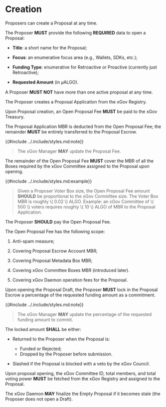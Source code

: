 # Creation

Proposers can create a Proposal at any time.

The Proposer **MUST** provide the following **REQUIRED** data to open a Proposal:

- **Title**: a short name for the Proposal;

- **Focus**: an enumerative focus area (e.g., Wallets, SDKs, etc.);

- **Funding Type**: enumerative for Retroactive or Proactive (currently just Retroactive);

- **Requested Amount** (in 𝜇ALGO).

A Proposer **MUST NOT** have more than one active proposal at any time.

The Proposer creates a Proposal Application from the xGov Registry.

Upon Proposal creation, an Open Proposal Fee **MUST** be paid to the xGov Treasury.

The Proposal Application MBR is deducted from the Open Proposal Fee; the remainder
**MUST** be entirely transferred to the Proposal Escrow.

{{#include ../.include/styles.md:note}}
> The xGov Manager **MAY** update the Proposal Fee.

The remainder of the Open Proposal Fee **MUST** cover the MBR of all the Boxes required
by the xGov Committee assigned to the Proposal upon opening.

{{#include ../.include/styles.md:example}}
> Given a Proposer Voter Box size, the Open Proposal Fee amount **SHOULD** be proportional
> to the xGov Committee size. The Voter Box MBR is roughly \\( 0.02 \\) ALGO. Example:
> an xGov Committee of \\( 500 \\) voters requires roughly \\( 10 \\) ALGO of MBR
> to the Proposal Application.

The Proposer **SHOULD** pay the Open Proposal Fee.

The Open Proposal Fee has the following scope:

1. Anti-spam measure;

1. Covering Proposal Escrow Account MBR;

1. Covering Proposal Metadata Box MBR;

1. Covering xGov Committee Boxes MBR (introduced later).

1. Covering xGov Daemon operation fees for the Proposal.

Upon opening the Proposal Draft, the Proposer **MUST** lock in the Proposal Escrow
a percentage of the requested funding amount as a commitment.

{{#include ../.include/styles.md:note}}
> The xGov Manager **MAY** update the percentage of the requested funding amount
> to commit.

The locked amount **SHALL** be either:

- Returned to the Proposer when the Proposal is:

  - Funded or Rejected;
  - Dropped by the Proposer before submission.

- Slashed if the Proposal is blocked with a veto by the xGov Council.

Upon proposal opening, the xGov Committee ID, total members, and total voting power
**MUST** be fetched from the xGov Registry and assigned to the Proposal.

The xGov Daemon **MAY** finalize the Empty Proposal if it becomes stale (the Proposer
does not open a Draft).
